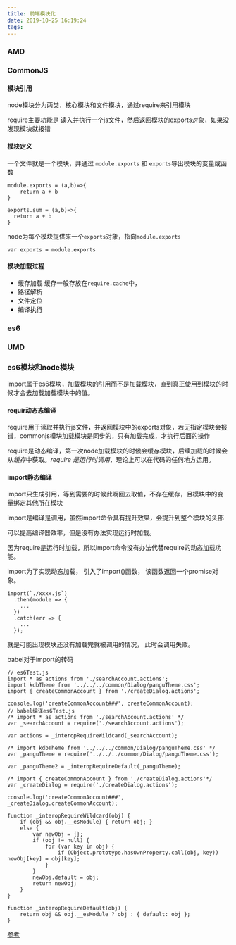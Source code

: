 ```yaml
---
title: 前端模块化
date: 2019-10-25 16:19:24
tags:
---
```

### AMD

### CommonJS
#### 模块引用
node模块分为两类，核心模块和文件模块，通过require来引用模块

require主要功能是 读入并执行一个js文件，然后返回模块的exports对象，如果没发现模块就报错

#### 模块定义
一个文件就是一个模块，并通过 `module.exports` 和 `exports`导出模块的变量或函数
```aidl
module.exports = (a,b)=>{
    return a + b
}

exports.sum = (a,b)=>{
  return a + b
}
```
node为每个模块提供来一个`exports`对象，指向`module.exports`
```aidl
var exports = module.exports
```
#### 模块加载过程
 - 缓存加载
 缓存一般存放在`require.cache`中，
 - 路径解析
 - 文件定位
 - 编译执行
 
### es6

### UMD

### es6模块和node模块
import属于es6模块，加载模块的引用而不是加载模块，直到真正使用到模块的时候才会去加载加载模块中的值。
#### requir动态态编译

require用于读取并执行js文件，并返回模块中的exports对象，若无指定模块会报错，commonjs模块加载模块是同步的，只有加载完成，才执行后面的操作

require是动态编译，第一次node加载模块的时候会缓存模块，后续加载的时候会从*缓存*中获取。*require
是运行时调用*，理论上可以在代码的任何地方运用。

#### import静态编译

import只生成引用，等到需要的时候此啊回去取值，不存在缓存，且模块中的变量绑定其他所在模块

import是编译是调用，虽然import命令具有提升效果，会提升到整个模块的头部

可以提高编译器效率，但是没有办法实现运行时加载。

因为require是运行时加载，所以import命令没有办法代替require的动态加载功能。

import为了实现动态加载， 引入了import()函数， 该函数返回一个promise对象。

```aidl
import(`./xxxx.js`)
  .then(module => {
    ...
  })
  .catch(err => {
    ...
  });
```
就是可能出现模块还没有加载完就被调用的情况， 此时会调用失败。

babel对于import的转码
```aidl
// es6Test.js
import * as actions from './searchAccount.actions';
import kdbTheme from '../../../common/Dialog/panguTheme.css';
import { createCommonAccount } from './createDialog.actions';

console.log('createCommonAccount###', createCommonAccount);
// babel编译es6Test.js
/* import * as actions from './searchAccount.actions' */
var _searchAccount = require('./searchAccount.actions'); 

var actions = _interopRequireWildcard(_searchAccount);

/* import kdbTheme from '../../../common/Dialog/panguTheme.css' */
var _panguTheme = require('../../../common/Dialog/panguTheme.css');

var _panguTheme2 = _interopRequireDefault(_panguTheme);

/* import { createCommonAccount } from './createDialog.actions'*/
var _createDialog = require('./createDialog.actions');

console.log('createCommonAccount###', _createDialog.createCommonAccount);

function _interopRequireWildcard(obj) { 
    if (obj && obj.__esModule) { return obj; } 
    else {
        var newObj = {}; 
        if (obj != null) { 
            for (var key in obj) { 
                if (Object.prototype.hasOwnProperty.call(obj, key)) newObj[key] = obj[key]; 
            } 
        } 
        newObj.default = obj; 
        return newObj; 
    } 
}

function _interopRequireDefault(obj) { 
    return obj && obj.__esModule ? obj : { default: obj }; 
}

```
[参考](https://juejin.im/post/5df0765be51d455825128f6d)
